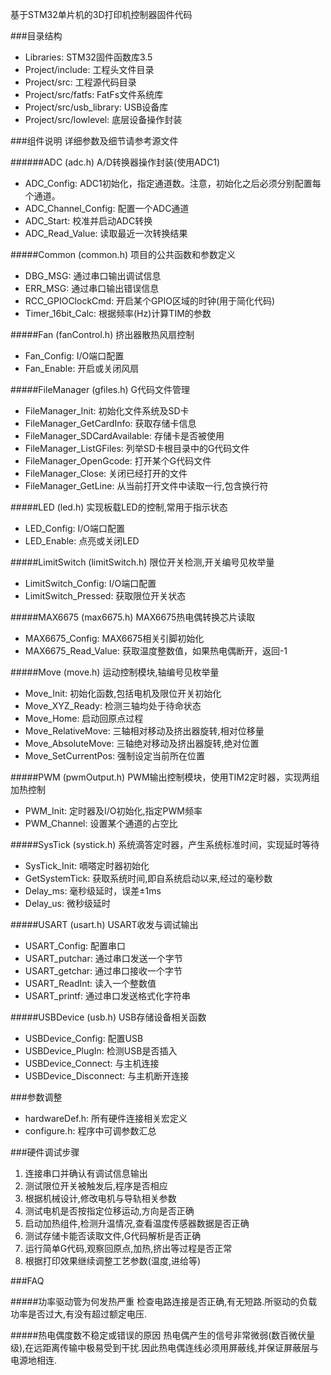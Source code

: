 基于STM32单片机的3D打印机控制器固件代码

###目录结构

 - Libraries: STM32固件函数库3.5
 - Project/include: 工程头文件目录
 - Project/src: 工程源代码目录
 - Project/src/fatfs: FatFs文件系统库
 - Project/src/usb_library: USB设备库
 - Project/src/lowlevel: 底层设备操作封装
 
###组件说明
详细参数及细节请参考源文件

######ADC (adc.h)
A/D转换器操作封装(使用ADC1)

- ADC_Config: ADC1初始化，指定通道数。注意，初始化之后必须分别配置每个通道。
- ADC_Channel_Config: 配置一个ADC通道
- ADC_Start: 校准并启动ADC转换
- ADC_Read_Value: 读取最近一次转换结果

#####Common (common.h)
项目的公共函数和参数定义

- DBG_MSG: 通过串口输出调试信息
- ERR_MSG: 通过串口输出错误信息
- RCC_GPIOClockCmd: 开启某个GPIO区域的时钟(用于简化代码)
- Timer_16bit_Calc: 根据频率(Hz)计算TIM的参数

#####Fan (fanControl.h)
挤出器散热风扇控制

- Fan_Config: I/O端口配置
- Fan_Enable: 开启或关闭风扇

#####FileManager (gfiles.h)
G代码文件管理

- FileManager_Init: 初始化文件系统及SD卡
- FileManager_GetCardInfo: 获取存储卡信息
- FileManager_SDCardAvailable: 存储卡是否被使用
- FileManager_ListGFiles: 列举SD卡根目录中的G代码文件
- FileManager_OpenGcode: 打开某个G代码文件
- FileManager_Close: 关闭已经打开的文件
- FileManager_GetLine: 从当前打开文件中读取一行,包含换行符

#####LED (led.h)
实现板载LED的控制,常用于指示状态

- LED_Config: I/O端口配置
- LED_Enable: 点亮或关闭LED

#####LimitSwitch (limitSwitch.h)
限位开关检测,开关编号见枚举量

- LimitSwitch_Config: I/O端口配置
- LimitSwitch_Pressed: 获取限位开关状态

#####MAX6675 (max6675.h)
MAX6675热电偶转换芯片读取

- MAX6675_Config: MAX6675相关引脚初始化
- MAX6675_Read_Value: 获取温度整数值，如果热电偶断开，返回-1

#####Move (move.h)
运动控制模块,轴编号见枚举量

- Move_Init: 初始化函数,包括电机及限位开关初始化
- Move_XYZ_Ready: 检测三轴均处于待命状态
- Move_Home: 启动回原点过程
- Move_RelativeMove: 三轴相对移动及挤出器旋转,相对位移量
- Move_AbsoluteMove: 三轴绝对移动及挤出器旋转,绝对位置
- Move_SetCurrentPos: 强制设定当前所在位置

#####PWM (pwmOutput.h)
PWM输出控制模块，使用TIM2定时器，实现两组加热控制

- PWM_Init: 定时器及I/O初始化,指定PWM频率
- PWM_Channel: 设置某个通道的占空比

#####SysTick (systick.h)
系统滴答定时器，产生系统标准时间，实现延时等待

- SysTick_Init: 嘀嗒定时器初始化
- GetSystemTick: 获取系统时间,即自系统启动以来,经过的毫秒数
- Delay_ms: 毫秒级延时，误差±1ms
- Delay_us: 微秒级延时

#####USART (usart.h)
USART收发与调试输出

- USART_Config: 配置串口
- USART_putchar: 通过串口发送一个字节
- USART_getchar: 通过串口接收一个字节
- USART_ReadInt: 读入一个整数值
- USART_printf: 通过串口发送格式化字符串

#####USBDevice (usb.h)
USB存储设备相关函数

- USBDevice_Config: 配置USB
- USBDevice_PlugIn: 检测USB是否插入
- USBDevice_Connect: 与主机连接
- USBDevice_Disconnect: 与主机断开连接


###参数调整

- hardwareDef.h: 所有硬件连接相关宏定义
- configure.h: 程序中可调参数汇总

###硬件调试步骤

1. 连接串口并确认有调试信息输出
2. 测试限位开关被触发后,程序是否相应
3. 根据机械设计,修改电机与导轨相关参数
4. 测试电机是否按指定位移运动,方向是否正确
5. 启动加热组件,检测升温情况,查看温度传感器数据是否正确
6. 测试存储卡能否读取文件,G代码解析是否正确
7. 运行简单G代码,观察回原点,加热,挤出等过程是否正常
8. 根据打印效果继续调整工艺参数(温度,进给等)

###FAQ

#####功率驱动管为何发热严重
检查电路连接是否正确,有无短路.所驱动的负载功率是否过大,有没有超过额定电压.

#####热电偶度数不稳定或错误的原因
热电偶产生的信号非常微弱(数百微伏量级),在远距离传输中极易受到干扰.因此热电偶连线必须用屏蔽线,并保证屏蔽层与电源地相连.
